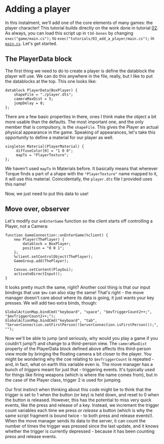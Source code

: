 # Adding a player

In this instalment, we'll add one of the core elements of many games: the player character!
This tutorial builds directly on the work done in tutorial [02](../02_camera_movement).
As always, you can load this script up in `t3d-bones` by changing `exec("game/main.cs");` to `exec("tutorials/03_add_a_player/main.cs");` in [`main.cs`](../../main.cs).
Let's get started.

## The PlayerData block

The first thing we need to do to create a player is define the datablock the player will use.
We can do this anywhere in the file, really, but I like to put the datablocks at the top.
This one looks like:

    datablock PlayerData(BoxPlayer) {
        shapeFile = "./player.dts";
        cameraMaxDist = 5;
        jumpDelay = 0;
    };

There are a few basic properties in there, ones I think make the object a bit more usable than the defaults.
The most important one, and the only member that is compulsory, is the `shapeFile`.
This gives the Player an actual physical appearance in the game.
Speaking of appearances, let's take this opportunity to define a material for our player as well.

    singleton Material(PlayerMaterial) {
         diffuseColor[0] = "1 0 0";
         mapTo = "PlayerTexture";
    };

We haven't used `mapTo` in Materials before.
It basically means that wherever Torque finds a part of a shape with the `"PlayerTexture"` name mapped to it, it will use this material.
Coincidentally, the `player.dts` file I provided uses this name!

Now, we just need to put this data to use!

## Move over, observer

Let's modify our `onEnterGame` function so the client starts off controlling a Player, not a Camera:

    function GameConnection::onEnterGame(%client) {
        new Player(ThePlayer) {
            datablock = BoxPlayer;
            position = "0 0 1";
        };
        %client.setControlObject(ThePlayer);
        GameGroup.add(ThePlayer);
        
        Canvas.setContent(PlayGui);
        activateDirectInput();
    }

It looks pretty much the same, right?
Another cool thing is that our input bindings that use `$mv` can also stay the same!
That's right - the move manager doesn't care about where its data is going, it just wants your key presses.
We will add two extra binds, though:

    GlobalActionMap.bindCmd("keyboard", "space", "$mvTriggerCount2++;", "$mvTriggerCount2++;");
    GlobalActionMap.bindCmd("keyboard", "tab", "ServerConnection.setFirstPerson(!ServerConnection.isFirstPerson());", "");

Now we'll be able to jump (and seriously, why would you play a game if you couldn't jump?) and change to a third-person view.
The `cameraMaxDist` property of the PlayerData block defined above affects this third-person view mode by bringing the floating camera a bit closer to the player.
You might be wondering why the coe relating to `$mvTriggerCount` is repeated - and, in fact, what on earth this variable even is.
The move manager has a bunch of _triggers_ meant for just that - triggering events.
It's typically used for things like firing weapons (which is where the name comes from), but in the case of the Player class, trigger 2 is used for jumping.

Our first instinct when thinking about this code might be to think that the trigger is set to 1 when the button (or key) is held down, and reset to 0 when the button is released.
However, this has the potential to miss very quick events, like the press and release of a key.
Instead, we increment the trigger count variables each time we press _or release_ a button (which is why the same script fragment is bound twice - to both press and release events!).
When the move manager sends its data to the server, it can count the number of times the trigger was pressed since the last update, and it knows whether the trigger is currently depressed - because it has been counting press and release events.

